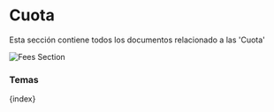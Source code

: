 <!-- add-breadcrumbs -->
# Cuota

Esta sección contiene todos los documentos relacionado a las 'Cuota'

<img class="screenshot" alt="Fees Section" src="/docs/assets/img/education/fees/fees-section.png">

### Temas

{index}
